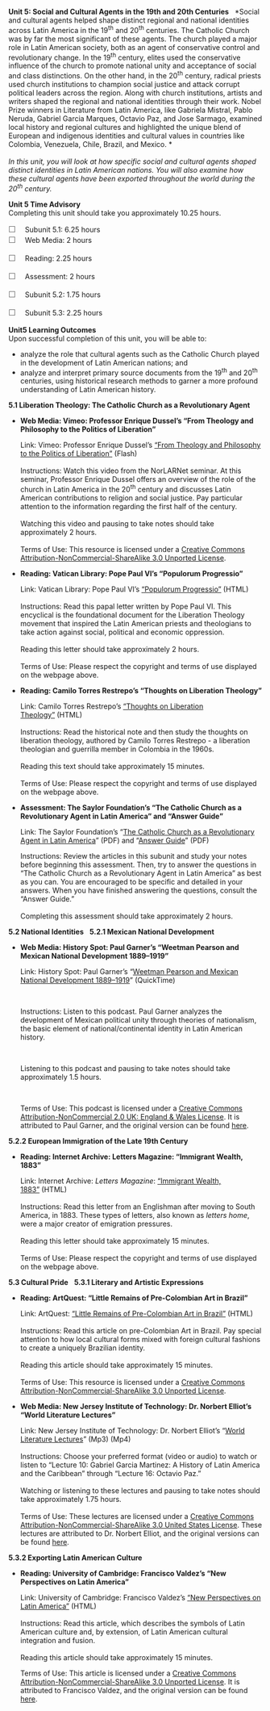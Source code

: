 **Unit 5: Social and Cultural Agents in the 19th and 20th Centuries**
<span id="5"></span> 
*Social and cultural agents helped shape distinct regional and national
identities across Latin America in the 19<sup>th</sup> and
20<sup>th</sup> centuries. The Catholic Church was by far the most
significant of these agents. The church played a major role in Latin
American society, both as an agent of conservative control and
revolutionary change. In the 19<sup>th</sup> century, elites used the
conservative influence of the church to promote national unity and
acceptance of social and class distinctions. On the other hand, in the
20<sup>th</sup> century, radical priests used church institutions to
champion social justice and attack corrupt political leaders across the
region. Along with church institutions, artists and writers shaped the
regional and national identities through their work. Nobel Prize winners
in Literature from Latin America, like Gabriela Mistral, Pablo Neruda,
Gabriel Garcia Marques, Octavio Paz, and Jose Sarmago, examined local
history and regional cultures and highlighted the unique blend of
European and indigenous identities and cultural values in countries like
Colombia, Venezuela, Chile, Brazil, and Mexico. *  
    
 *In this unit, you will look at how specific social and cultural agents
shaped distinct identities in Latin American nations. You will also
examine how these cultural agents have been exported throughout the
world during the 20<sup>th</sup> century.*

**Unit 5 Time Advisory**  
Completing this unit should take you approximately 10.25 hours.  
  
 <span
style="color: rgb(85, 85, 85); font-family: 'Myriad Pro', 'Gill Sans', 'Gill Sans MT', Calibri, sans-serif; font-size: 16.363636016845703px; line-height: 21.81818199157715px;">☐
   </span>Subunit 5.1: 6.25 hours  
<span
style="color: rgb(85, 85, 85); font-family: 'Myriad Pro', 'Gill Sans', 'Gill Sans MT', Calibri, sans-serif; font-size: 16.363636016845703px; line-height: 21.81818199157715px;">☐
   </span>Web Media: 2 hours

<span
style="color: rgb(85, 85, 85); font-family: 'Myriad Pro', 'Gill Sans', 'Gill Sans MT', Calibri, sans-serif; font-size: 16.363636016845703px; line-height: 21.81818199157715px;">☐
   </span>Reading: 2.25 hours

<span
style="color: rgb(85, 85, 85); font-family: 'Myriad Pro', 'Gill Sans', 'Gill Sans MT', Calibri, sans-serif; font-size: 16.363636016845703px; line-height: 21.81818199157715px;">☐
   </span>Assessment: 2 hours

<span
style="color: rgb(85, 85, 85); font-family: 'Myriad Pro', 'Gill Sans', 'Gill Sans MT', Calibri, sans-serif; font-size: 16.363636016845703px; line-height: 21.81818199157715px;">☐
   </span>Subunit 5.2: 1.75 hours  
  
 <span
style="color: rgb(85, 85, 85); font-family: 'Myriad Pro', 'Gill Sans', 'Gill Sans MT', Calibri, sans-serif; font-size: 16.363636016845703px; line-height: 21.81818199157715px;">☐
   </span>Subunit 5.3: 2.25 hours

**Unit5 Learning Outcomes**  
Upon successful completion of this unit, you will be able to:
-   analyze the role that cultural agents such as the Catholic Church
    played in the development of Latin American nations; and
-   analyze and interpret primary source documents from the
    19<sup>th</sup> and 20<sup>th</sup> centuries, using historical
    research methods to garner a more profound understanding of Latin
    American history.

**5.1 Liberation Theology: The Catholic Church as a Revolutionary
Agent** <span id="5.1"></span> 
-   **Web Media: Vimeo: Professor Enrique Dussel’s “From Theology and
    Philosophy to the Politics of Liberation”**

    Link: Vimeo: Professor Enrique Dussel’s [“From Theology and
    Philosophy to the Politics of
    Liberation”](http://vimeo.com/40847247) (Flash)  
        
     Instructions: Watch this video from the NorLARNet seminar. At this
    seminar, Professor Enrique Dussel offers an overview of the role of
    the church in Latin America in the 20<sup>th</sup> century and
    discusses Latin American contributions to religion and social
    justice. Pay particular attention to the information regarding the
    first half of the century.   
        
     Watching this video and pausing to take notes should take
    approximately 2 hours.  
        
     Terms of Use: This resource is licensed under a [Creative Commons
    Attribution-NonCommercial-ShareAlike 3.0 Unported
    License](http://creativecommons.org/licenses/by-nc-sa/3.0/).

-   **Reading: Vatican Library: Pope Paul VI’s “Populorum Progressio”**

    Link: Vatican Library: Pope Paul VI’s [“Populorum
    Progressio”](http://www.vatican.va/holy_father/paul_vi/encyclicals/documents/hf_p-vi_enc_26031967_populorum_en.html) (HTML)  
        
     Instructions: Read this papal letter written by Pope Paul VI. This
    encyclical is the foundational document for the Liberation Theology
    movement that inspired the Latin American priests and theologians to
    take action against social, political and economic oppression.  
        
     Reading this letter should take approximately 2 hours.  
        
     Terms of Use: Please respect the copyright and terms of use
    displayed on the webpage above.

-   **Reading: Camilo Torres Restrepo’s “Thoughts on Liberation
    Theology”**

    Link: Camilo Torres Restrepo’s [“Thoughts on Liberation
    Theology”](http://faculty.chass.ncsu.edu/slatta/hi216/documents/torres.htm) (HTML)  
        
     Instructions: Read the historical note and then study the thoughts
    on liberation theology, authored by Camilo Torres Restrepo - a
    liberation theologian and guerrilla member in Colombia in the
    1960s.  
        
     Reading this text should take approximately 15 minutes.  
        
     Terms of Use: Please respect the copyright and terms of use
    displayed on the webpage above.

-   **Assessment: The Saylor Foundation’s “The Catholic Church as a
    Revolutionary Agent in Latin America” and “Answer Guide”**

    Link: The Saylor Foundation’s “[The Catholic Church as a
    Revolutionary Agent in Latin
    America](https://resources.saylor.org/archived/wp-content/uploads/2012/07/HIST222-Assessment-5.FINAL_.pdf)”
    (PDF) and “[Answer
    Guide](https://resources.saylor.org/archived/wp-content/uploads/2012/07/HIST222-Assessment-5-Answer-Guide.FINAL_.pdf)”
    (PDF)  
      
     Instructions: Review the articles in this subunit and study your
    notes before beginning this assessment. Then, try to answer the
    questions in “The Catholic Church as a Revolutionary Agent in Latin
    America” as best as you can. You are encouraged to be specific and
    detailed in your answers. When you have finished answering the
    questions, consult the “Answer Guide.”    
        
     Completing this assessment should take approximately 2 hours.

**5.2 National Identities** <span id="5.2"></span> 
**5.2.1 Mexican National Development** <span id="5.2.1"></span> 
-   **Web Media: History Spot: Paul Garner’s “Weetman Pearson and
    Mexican National Development 1889–1919”**

    Link: History Spot: Paul Garner’s “[Weetman Pearson and Mexican
    National Development
    1889–1919](http://historyspot.org.uk/podcasts/latin-american-history/weetman-pearson-and-mexican-national-development-1889-1919)”
    (QuickTime)

     

    Instructions: Listen to this podcast. Paul Garner analyzes the
    development of Mexican political unity through theories of
    nationalism, the basic element of national/continental identity in
    Latin American history.

     

    Listening to this podcast and pausing to take notes should take
    approximately 1.5 hours.

     

    Terms of Use: This podcast is licensed under a [Creative Commons
    Attribution-NonCommercial 2.0 UK: England & Wales
    License](http://creativecommons.org/licenses/by-nc/2.0/uk/). It is
    attributed to Paul Garner, and the original version can be found
    [here](http://historyspot.org.uk/podcasts/latin-american-history/weetman-pearson-and-mexican-national-development-1889-1919). 

**5.2.2 European Immigration of the Late 19th Century** <span
id="5.2.2"></span> 
-   **Reading: Internet Archive: Letters Magazine: “Immigrant Wealth,
    1883”**

    Link: Internet Archive: *Letters Magazine*: [“Immigrant Wealth,
    1883”](http://web.archive.org/web/19981203161408/http:/www.signature.pair.com/letters/archive/argentina.html) (HTML)  
        
     Instructions: Read this letter from an Englishman after moving to
    South America, in 1883. These types of letters, also known as
    *letters home*, were a major creator of emigration pressures.  
        
     Reading this letter should take approximately 15 minutes.  
        
     Terms of Use: Please respect the copyright and terms of use
    displayed on the webpage above.

**5.3 Cultural Pride** <span id="5.3"></span> 
**5.3.1 Literary and Artistic Expressions** <span id="5.3.1"></span> 
-   **Reading: ArtQuest: “Little Remains of Pre-Colombian Art in
    Brazil”**

    Link: ArtQuest: [“Little Remains of Pre-Colombian Art in
    Brazil”](http://www.artquest.org.uk/articles/view/history-of-art) (HTML)  
        
     Instructions: Read this article on pre-Colombian Art in Brazil. Pay
    special attention to how local cultural forms mixed with foreign
    cultural fashions to create a uniquely Brazilian identity.   
        
     Reading this article should take approximately 15 minutes.  
        
     Terms of Use: This resource is licensed under a [Creative Commons
    Attribution-NonCommercial-ShareAlike 3.0 Unported
    License](http://creativecommons.org/licenses/by-nc-sa/3.0/).

-   **Web Media: New Jersey Institute of Technology: Dr. Norbert
    Elliot’s “World Literature Lectures”**

    Link: New Jersey Institute of Technology: Dr. Norbert Elliot’s
    “[World Literature
    Lectures](http://ocw.njit.edu/csla/lit/lit-330-elliot/index.php)”
    (Mp3) (Mp4)  
        
     Instructions: Choose your preferred format (video or audio) to
    watch or listen to “Lecture 10: Gabriel Garcia Martinez: A History
    of Latin America and the Caribbean” through “Lecture 16: Octavio
    Paz.”  
        
     Watching or listening to these lectures and pausing to take notes
    should take approximately 1.75 hours.  
        
     Terms of Use: These lectures are licensed under a [Creative Commons
    Attribution-NonCommercial-ShareAlike 3.0 United States
    License](http://creativecommons.org/licenses/by-nc-sa/3.0/us/deed.en_US).
    These lectures are attributed to Dr. Norbert Elliot, and the
    original versions can be found
    [here](http://ocw.njit.edu/csla/lit/lit-330-elliot/index.php).

**5.3.2 Exporting Latin American Culture** <span id="5.3.2"></span> 
-   **Reading: University of Cambridge: Francisco Valdez’s “New
    Perspectives on Latin America”**

    Link: University of Cambridge: Francisco Valdez’s [“New Perspectives
    on Latin
    America”](http://www.cam.ac.uk/research/news/new-perspectives-on-latin-america) (HTML)  
        
     Instructions: Read this article, which describes the symbols of
    Latin American culture and, by extension, of Latin American cultural
    integration and fusion.   
        
     Reading this article should take approximately 15 minutes.  
      
     Terms of Use: This article is licensed under a [Creative Commons
    Attribution-NonCommercial-ShareAlike 3.0 Unported
    License](http://creativecommons.org/licenses/by-nc-sa/3.0/). It is
    attributed to Francisco Valdez, and the original version can be
    found
    [here](http://www.cam.ac.uk/research/news/new-perspectives-on-latin-america).


